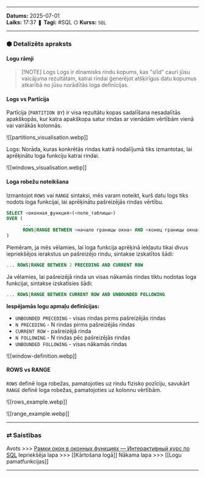 ___
**Datums:** 2025-07-01   
**Laiks:** 17:37 
❚ **Tagi:** #SQL 
⌬ **Kurss:**  `SQL`

---
### ⬢ Detalizēts apraksts
#### Logu rāmji

> [!NOTE] Logs
> Logs ir dinamisks rindu kopums, kas "slīd" cauri jūsu vaicājuma rezultātam, katrai rindai ģenerējot atšķirīgus datu kopumus atkarībā no jūsu norādītās loga definīcijas.

#### Logs vs Partīcija

Partīcija (`PARTITION BY`) ir visa rezultātu kopas sadalīšana nesadalītās apakškopās, kur katra apakškopa satur rindas ar vienādām vērtībām vienā vai vairākās kolonnās.

![[partitions_visualisation.webp]]

Logs: Norāda, kuras konkrētās rindas katrā nodalījumā tiks izmantotas, lai aprēķinātu loga funkciju katrai rindai.

![[windows_visualisation.webp]]

#### Loga robežu noteikšana

Izmantojot `ROWS` vai `RANGE` sintaksi, mēs varam noteikt, kurš datu logs tiks nodots loga funkcijai, lai aprēķinātu pašreizējās rindas vērtību.

```sql
SELECT <оконная_функция>(<поле_таблицы>)
OVER (
      ...
      ROWS|RANGE BETWEEN <начало границы окна> AND <конец границы окна>
)
```

Piemēram, ja mēs vēlamies, lai loga funkcija aprēķinā iekļautu tikai divus iepriekšējos ierakstus un pašreizējo rindu, sintakse izskatītos šādi:

```sql
... ROWS|RANGE BETWEEN 2 PRECEDING AND CURRENT ROW
```

Ja vēlamies, lai pašreizējā rinda un visas nākamās rindas tiktu nodotas loga funkcijai, sintakse izskatīsies šādi:

```sql
... ROWS|RANGE BETWEEN CURRENT ROW AND UNBOUNDED FOLLOWING
```

**Iespējamās logu apmaļu definīcijas:**

- `UNBOUNDED PRECEDING` - visas rindas pirms pašreizējās rindas
- `N PRECEDING` - N rindas pirms pašreizējās rindas
- `CURRENT ROW` - pašreizējā rinda
- `N FOLLOWING` - N rindas pēc pašreizējās rindas
- `UNBOUNDED FOLLOWING` - visas nākamās rindas

![[window-definition.webp]]

#### ROWS vs RANGE
`ROWS` definē loga robežas, pamatojoties uz rindu fizisko pozīciju, savukārt `RANGE` definē loga robežas, pamatojoties uz kolonnu vērtībām.

![[rows_example.webp]]

![[range_example.webp]]

---
### ⇄ Saistības
Avots >>> [Рамки окон в оконных функциях — Интерактивный курс по SQL](https://sql-academy.org/ru/guide/windows-functions-frames)
Iepriekšēja lapa >>> [[Kārtošana logā]]
Nākama lapa >>> [[Logu pamatfunkcijas]]
___